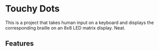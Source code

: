 # Touchy Dots

This is a project that takes human input on a keyboard and displays the corresponding braille on an 8x8 LED matrix display. Neat.

## Features
